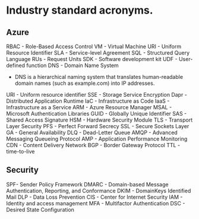 # Industry standard acronyms.

## Azure

RBAC - Role-Based Access Control
VM - Virtual Machine
URI - Uniform Resource Identifier
SLA - Service-level Agreement
SQL - Structured Query Language
RUs - Request Units
SDK - Software development kit
UDF - User-defined function
DNS - Domain Name System

- DNS is a hierarchical naming system that translates human-readable domain names (such as example.com) into IP addresses.

URI - Uniform resource identifier
SSE - Storage Service Encryption
Dapr - Distributed Application Runtime
IaC - Infrastructure as Code
IaaS - Infrastructure as a Service
ARM - Azure Resource Manager
MSAL - Microsoft Authentication Libraries
GUID - Globally Unique Identifier
SAS - Shared Access Signature
HSM - Hardware Security Module
TLS - Transport Layer Security
PFS - Perfect Forward Secrecy
SSL - Secure Sockets Layer
GA - General Availability
DLQ - Dead-Letter Queue
AMQP - Advanced Messaging Queueing Protocol
AMP - Application Performance Monitoring
CDN - Content Delivery Network
BGP - Border Gateway Protocol
TTL - time-to-live

## Security

SPF- Sender Policy Framework
DMARC - Domain-based Message Authentication, Reporting, and Conformance
DKIM - DomainKeys Identified Mail
DLP - Data Loss Prevention
CIS - Center for Internet Security
IAM - Identity and access management
MFA - Multifactor Authentication
DSC - Desired State Configuration